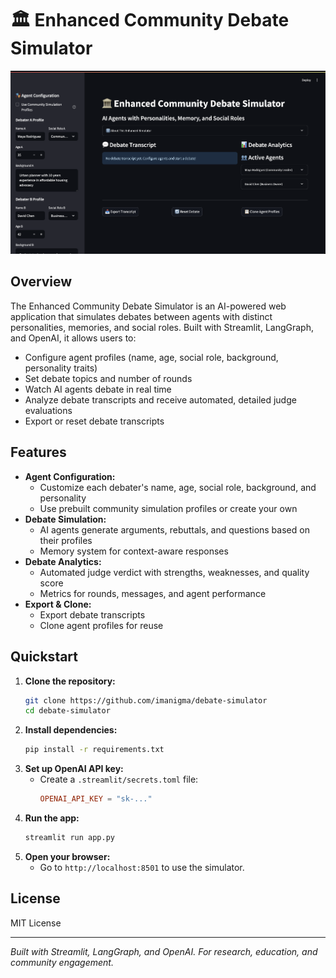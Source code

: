 # 🏛️ Enhanced Community Debate Simulator

![Enhanced Community Debate Simulator UI](./ui_screenshot.png)

## Overview

The Enhanced Community Debate Simulator is an AI-powered web application that simulates debates between agents with distinct personalities, memories, and social roles. Built with Streamlit, LangGraph, and OpenAI, it allows users to:

- Configure agent profiles (name, age, social role, background, personality traits)
- Set debate topics and number of rounds
- Watch AI agents debate in real time
- Analyze debate transcripts and receive automated, detailed judge evaluations
- Export or reset debate transcripts

## Features

- **Agent Configuration:**
  - Customize each debater's name, age, social role, background, and personality
  - Use prebuilt community simulation profiles or create your own
- **Debate Simulation:**
  - AI agents generate arguments, rebuttals, and questions based on their profiles
  - Memory system for context-aware responses
- **Debate Analytics:**
  - Automated judge verdict with strengths, weaknesses, and quality score
  - Metrics for rounds, messages, and agent performance
- **Export & Clone:**
  - Export debate transcripts
  - Clone agent profiles for reuse

## Quickstart

1. **Clone the repository:**
   ```bash
   git clone https://github.com/imanigma/debate-simulator
   cd debate-simulator
   ```
2. **Install dependencies:**
   ```bash
   pip install -r requirements.txt
   ```
3. **Set up OpenAI API key:**
   - Create a `.streamlit/secrets.toml` file:
     ```toml
     OPENAI_API_KEY = "sk-..."
     ```
4. **Run the app:**
   ```bash
   streamlit run app.py
   ```
5. **Open your browser:**
   - Go to `http://localhost:8501` to use the simulator.


## License

MIT License

---

*Built with Streamlit, LangGraph, and OpenAI. For research, education, and community engagement.*
